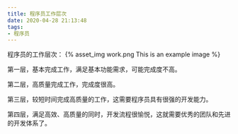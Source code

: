 ```yaml
---
title: 程序员工作层次
date: 2020-04-28 21:13:48
tags:
- 程序员
---
```

程序员的工作层次：
{% asset_img work.png This is an example image %}

第一层，基本完成工作，满足基本功能需求，可能完成度不高。

第二层，高质量完成工作，完成度很高。

第三层，较短时间完成高质量的工作，这需要程序员具有很强的开发能力。

第四层，满足高效、高质量的同时，开发流程很愉悦，这就需要优秀的团队和先进的开发体系了。